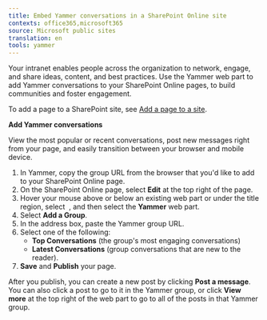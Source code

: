 ```yaml
---
title: Embed Yammer conversations in a SharePoint Online site
contexts: office365,microsoft365
source: Microsoft public sites
translation: en
tools: yammer
---
```


Your intranet enables people across the organization to network, engage, and share ideas, content, and best practices\. Use the Yammer web part to add Yammer conversations to your SharePoint Online pages, to build communities and foster engagement\.

To add a page to a SharePoint site, see [Add a page to a site](https://support.office.com/en-us/article/add-a-page-to-a-site-b3d46deb-27a6-4b1e-87b8-df851e503dec)\.

__Add Yammer conversations__

View the most popular or recent conversations, post new messages right from your page, and easily transition between your browser and mobile device\.

1. In Yammer, copy the group URL from the browser that you'd like to add to your SharePoint Online page\.
2. On the SharePoint Online page, select __Edit__ at the top right of the page\.
3. Hover your mouse above or below an existing web part or under the title region, select  , and then select the __Yammer__ web part\.
4. Select __Add a Group__\.
5. In the address box, paste the Yammer group URL\.
6. Select one of the following:
	- __Top Conversations__ \(the group's most engaging conversations\)
	- __Latest Conversations__ \(group conversations that are new to the reader\)\.
7. __Save__ and __Publish__ your page\.

After you publish, you can create a new post by clicking __Post a message__\. You can also click a post to go to it in the Yammer group, or click __View more__ at the top right of the web part to go to all of the posts in that Yammer group\.

